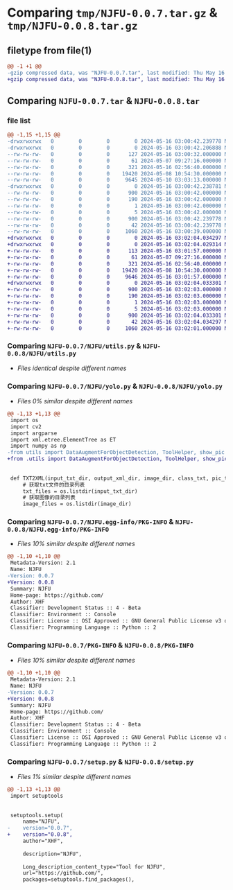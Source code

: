 # Comparing `tmp/NJFU-0.0.7.tar.gz` & `tmp/NJFU-0.0.8.tar.gz`

## filetype from file(1)

```diff
@@ -1 +1 @@
-gzip compressed data, was "NJFU-0.0.7.tar", last modified: Thu May 16 03:00:42 2024, max compression
+gzip compressed data, was "NJFU-0.0.8.tar", last modified: Thu May 16 03:02:04 2024, max compression
```

## Comparing `NJFU-0.0.7.tar` & `NJFU-0.0.8.tar`

### file list

```diff
@@ -1,15 +1,15 @@
-drwxrwxrwx   0        0        0        0 2024-05-16 03:00:42.239778 NJFU-0.0.7/
-drwxrwxrwx   0        0        0        0 2024-05-16 03:00:42.206888 NJFU-0.0.7/NJFU/
--rw-rw-rw-   0        0        0      127 2024-05-16 03:00:32.000000 NJFU-0.0.7/NJFU/__init__.py
--rw-rw-rw-   0        0        0       61 2024-05-07 09:27:16.000000 NJFU-0.0.7/NJFU/hello.py
--rw-rw-rw-   0        0        0      321 2024-05-16 02:56:40.000000 NJFU-0.0.7/NJFU/pcd.py
--rw-rw-rw-   0        0        0    19420 2024-05-08 10:54:30.000000 NJFU-0.0.7/NJFU/utils.py
--rw-rw-rw-   0        0        0     9645 2024-05-10 03:03:13.000000 NJFU-0.0.7/NJFU/yolo.py
-drwxrwxrwx   0        0        0        0 2024-05-16 03:00:42.238781 NJFU-0.0.7/NJFU.egg-info/
--rw-rw-rw-   0        0        0      900 2024-05-16 03:00:42.000000 NJFU-0.0.7/NJFU.egg-info/PKG-INFO
--rw-rw-rw-   0        0        0      190 2024-05-16 03:00:42.000000 NJFU-0.0.7/NJFU.egg-info/SOURCES.txt
--rw-rw-rw-   0        0        0        1 2024-05-16 03:00:42.000000 NJFU-0.0.7/NJFU.egg-info/dependency_links.txt
--rw-rw-rw-   0        0        0        5 2024-05-16 03:00:42.000000 NJFU-0.0.7/NJFU.egg-info/top_level.txt
--rw-rw-rw-   0        0        0      900 2024-05-16 03:00:42.239778 NJFU-0.0.7/PKG-INFO
--rw-rw-rw-   0        0        0       42 2024-05-16 03:00:42.239778 NJFU-0.0.7/setup.cfg
--rw-rw-rw-   0        0        0     1060 2024-05-16 03:00:39.000000 NJFU-0.0.7/setup.py
+drwxrwxrwx   0        0        0        0 2024-05-16 03:02:04.034297 NJFU-0.0.8/
+drwxrwxrwx   0        0        0        0 2024-05-16 03:02:04.029314 NJFU-0.0.8/NJFU/
+-rw-rw-rw-   0        0        0      113 2024-05-16 03:01:57.000000 NJFU-0.0.8/NJFU/__init__.py
+-rw-rw-rw-   0        0        0       61 2024-05-07 09:27:16.000000 NJFU-0.0.8/NJFU/hello.py
+-rw-rw-rw-   0        0        0      321 2024-05-16 02:56:40.000000 NJFU-0.0.8/NJFU/pcd.py
+-rw-rw-rw-   0        0        0    19420 2024-05-08 10:54:30.000000 NJFU-0.0.8/NJFU/utils.py
+-rw-rw-rw-   0        0        0     9646 2024-05-16 03:01:57.000000 NJFU-0.0.8/NJFU/yolo.py
+drwxrwxrwx   0        0        0        0 2024-05-16 03:02:04.033301 NJFU-0.0.8/NJFU.egg-info/
+-rw-rw-rw-   0        0        0      900 2024-05-16 03:02:03.000000 NJFU-0.0.8/NJFU.egg-info/PKG-INFO
+-rw-rw-rw-   0        0        0      190 2024-05-16 03:02:03.000000 NJFU-0.0.8/NJFU.egg-info/SOURCES.txt
+-rw-rw-rw-   0        0        0        1 2024-05-16 03:02:03.000000 NJFU-0.0.8/NJFU.egg-info/dependency_links.txt
+-rw-rw-rw-   0        0        0        5 2024-05-16 03:02:03.000000 NJFU-0.0.8/NJFU.egg-info/top_level.txt
+-rw-rw-rw-   0        0        0      900 2024-05-16 03:02:04.033301 NJFU-0.0.8/PKG-INFO
+-rw-rw-rw-   0        0        0       42 2024-05-16 03:02:04.034297 NJFU-0.0.8/setup.cfg
+-rw-rw-rw-   0        0        0     1060 2024-05-16 03:02:01.000000 NJFU-0.0.8/setup.py
```

### Comparing `NJFU-0.0.7/NJFU/utils.py` & `NJFU-0.0.8/NJFU/utils.py`

 * *Files identical despite different names*

### Comparing `NJFU-0.0.7/NJFU/yolo.py` & `NJFU-0.0.8/NJFU/yolo.py`

 * *Files 0% similar despite different names*

```diff
@@ -1,13 +1,13 @@
 import os
 import cv2
 import argparse
 import xml.etree.ElementTree as ET
 import numpy as np
-from utils import DataAugmentForObjectDetection, ToolHelper, show_pic
+from .utils import DataAugmentForObjectDetection, ToolHelper, show_pic
 
 
 def TXT2XML(input_txt_dir, output_xml_dir, image_dir, class_txt, pic_type):
     # 获取txt文件的目录列表
     txt_files = os.listdir(input_txt_dir)
     # 获取图像的目录列表
     image_files = os.listdir(image_dir)
```

### Comparing `NJFU-0.0.7/NJFU.egg-info/PKG-INFO` & `NJFU-0.0.8/NJFU.egg-info/PKG-INFO`

 * *Files 10% similar despite different names*

```diff
@@ -1,10 +1,10 @@
 Metadata-Version: 2.1
 Name: NJFU
-Version: 0.0.7
+Version: 0.0.8
 Summary: NJFU
 Home-page: https://github.com/
 Author: XHF
 Classifier: Development Status :: 4 - Beta
 Classifier: Environment :: Console
 Classifier: License :: OSI Approved :: GNU General Public License v3 or later (GPLv3+)
 Classifier: Programming Language :: Python :: 2
```

### Comparing `NJFU-0.0.7/PKG-INFO` & `NJFU-0.0.8/PKG-INFO`

 * *Files 10% similar despite different names*

```diff
@@ -1,10 +1,10 @@
 Metadata-Version: 2.1
 Name: NJFU
-Version: 0.0.7
+Version: 0.0.8
 Summary: NJFU
 Home-page: https://github.com/
 Author: XHF
 Classifier: Development Status :: 4 - Beta
 Classifier: Environment :: Console
 Classifier: License :: OSI Approved :: GNU General Public License v3 or later (GPLv3+)
 Classifier: Programming Language :: Python :: 2
```

### Comparing `NJFU-0.0.7/setup.py` & `NJFU-0.0.8/setup.py`

 * *Files 1% similar despite different names*

```diff
@@ -1,13 +1,13 @@
 import setuptools
 
 
 setuptools.setup(
     name="NJFU",
-    version="0.0.7",
+    version="0.0.8",
     author="XHF",
 
     description="NJFU",
 
     Long_description_content_type="Tool for NJFU",
     url="https://github.com/",
     packages=setuptools.find_packages(),
```

